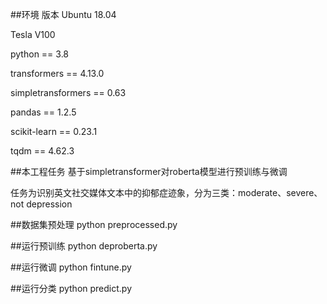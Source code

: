 ##环境 版本
Ubuntu 18.04

Tesla V100

python == 3.8

transformers == 4.13.0

simpletransformers == 0.63

pandas == 1.2.5

scikit-learn == 0.23.1

tqdm == 4.62.3

##本工程任务
基于simpletransformer对roberta模型进行预训练与微调

任务为识别英文社交媒体文本中的抑郁症迹象，分为三类：moderate、severe、not depression

##数据集预处理
python preprocessed.py

##运行预训练
python deproberta.py

##运行微调
python fintune.py

##运行分类
python predict.py
